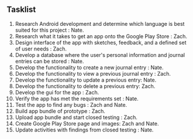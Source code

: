 ## Tasklist

1. Research Android development and determine which language is best suited for this project : Nate.
2. Research what it takes to get an app onto the Google Play Store : Zach.
3. Design interface of the app with sketches, feedback, and a defined set of user needs : Zach.
4. Develop a database where the user's personal information and journal entries can be stored : Nate.
5. Develop the functionality to create a new journal entry : Nate.
6. Develop the functionality to view a previous journal entry : Zach.
7. Develop the functionality to update a previous entry: Nate.
8. Develop the functionality to delete a previous entry: Zach.
9. Develop the gui for the app : Zach.
11. Verify the app has met the requirements set : Nate.
12. Test the app to find any bugs : Zach and Nate.
13. Build app bundle of prototype : Zach.
14. Upload app bundle and start closed testing : Zach.
15. Create Google Play Store page and images: Zach and Nate.
16. Update activities with findings from closed testing : Nate.
